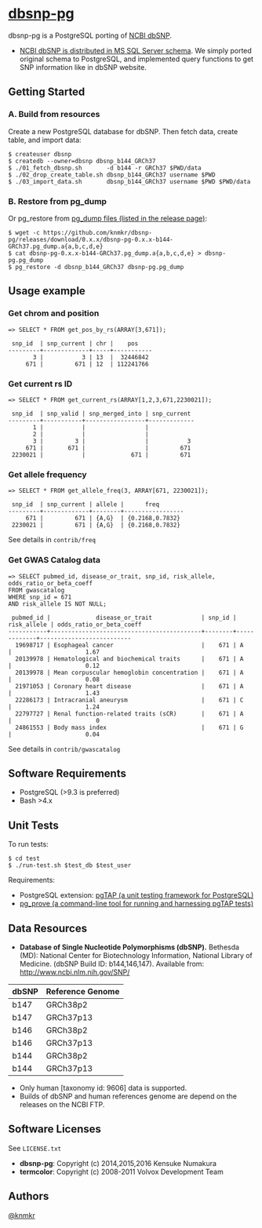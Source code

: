 # [dbsnp-pg](https://github.com/knmkr/dbsnp-pg) 

dbsnp-pg is a PostgreSQL porting of [NCBI dbSNP](http://www.ncbi.nlm.nih.gov/SNP/).

- [NCBI dbSNP is distributed in MS SQL Server schema](http://ftp.ncbi.nih.gov/snp/database/shared_schema/). We simply ported original schema to PostgreSQL, and implemented query functions to get SNP information like in dbSNP website.


## Getting Started

### A. Build from resources

Create a new PostgreSQL database for dbSNP. Then fetch data, create table, and import data:

    $ createuser dbsnp
    $ createdb --owner=dbsnp dbsnp_b144_GRCh37
    $ ./01_fetch_dbsnp.sh       -d b144 -r GRCh37 $PWD/data
    $ ./02_drop_create_table.sh dbsnp_b144_GRCh37 username $PWD
    $ ./03_import_data.sh       dbsnp_b144_GRCh37 username $PWD $PWD/data

### B. Restore from pg_dump

Or pg_restore from [pg_dump files (listed in the release page)](https://github.com/knmkr/dbsnp-pg/releases):

    $ wget -c https://github.com/knmkr/dbsnp-pg/releases/download/0.x.x/dbsnp-pg-0.x.x-b144-GRCh37.pg_dump.a{a,b,c,d,e}
    $ cat dbsnp-pg-0.x.x-b144-GRCh37.pg_dump.a{a,b,c,d,e} > dbsnp-pg.pg_dump
    $ pg_restore -d dbsnp_b144_GRCh37 dbsnp-pg.pg_dump


## Usage example

### Get chrom and position

```
=> SELECT * FROM get_pos_by_rs(ARRAY[3,671]);

 snp_id  | snp_current | chr |    pos
---------+-------------+-----+-----------
       3 |           3 | 13  |  32446842
     671 |         671 | 12  | 112241766
```

### Get current rs ID

```
=> SELECT * FROM get_current_rs(ARRAY[1,2,3,671,2230021]);

 snp_id  | snp_valid | snp_merged_into | snp_current
---------+-----------+-----------------+-------------
       1 |           |                 |
       2 |           |                 |
       3 |         3 |                 |           3
     671 |       671 |                 |         671
 2230021 |           |             671 |         671
```

### Get allele frequency

```
=> SELECT * FROM get_allele_freq(3, ARRAY[671, 2230021]);

 snp_id  | snp_current | allele |      freq
---------+-------------+--------+-----------------
     671 |         671 | {A,G}  | {0.2168,0.7832}
 2230021 |         671 | {A,G}  | {0.2168,0.7832}
```

See details in `contrib/freq`

### Get GWAS Catalog data

```
=> SELECT pubmed_id, disease_or_trait, snp_id, risk_allele, odds_ratio_or_beta_coeff
FROM gwascatalog
WHERE snp_id = 671
AND risk_allele IS NOT NULL;

 pubmed_id |             disease_or_trait              | snp_id | risk_allele | odds_ratio_or_beta_coeff
-----------+-------------------------------------------+--------+-------------+--------------------------
  19698717 | Esophageal cancer                         |    671 | A           |                     1.67
  20139978 | Hematological and biochemical traits      |    671 | A           |                     0.12
  20139978 | Mean corpuscular hemoglobin concentration |    671 | A           |                     0.08
  21971053 | Coronary heart disease                    |    671 | A           |                     1.43
  22286173 | Intracranial aneurysm                     |    671 | C           |                     1.24
  22797727 | Renal function-related traits (sCR)       |    671 | A           |                        0
  24861553 | Body mass index                           |    671 | G           |                     0.04
```

See details in `contrib/gwascatalog`


## Software Requirements

- PostgreSQL (>9.3 is preferred)
- Bash >4.x


## Unit Tests

To run tests:

```
$ cd test
$ ./run-test.sh $test_db $test_user
```

Requirements:
  - PostgreSQL extension: [pgTAP (a unit testing framework for PostgreSQL)](http://pgtap.org/)
  - [pg_prove (a command-line tool for running and harnessing pgTAP tests)](http://search.cpan.org/dist/TAP-Parser-SourceHandler-pgTAP/)


## Data Resources

- **Database of Single Nucleotide Polymorphisms (dbSNP).** Bethesda (MD): National Center for Biotechnology Information, National Library of Medicine. (dbSNP Build ID: b144,146,147).
Available from: http://www.ncbi.nlm.nih.gov/SNP/

| dbSNP    | Reference Genome |
|----------|------------------|
| b147     | GRCh38p2         |
| b147     | GRCh37p13        |
| b146     | GRCh38p2         |
| b146     | GRCh37p13        |
| b144     | GRCh38p2         |
| b144     | GRCh37p13        |

- Only human [taxonomy id: 9606] data is supported.
- Builds of dbSNP and human references genome are depend on the releases on the NCBI FTP.


## Software Licenses

See `LICENSE.txt`

- **dbsnp-pg**: Copyright (c) 2014,2015,2016 Kensuke Numakura
- **termcolor**: Copyright (c) 2008-2011 Volvox Development Team


## Authors

[@knmkr](https://github.com/knmkr)
